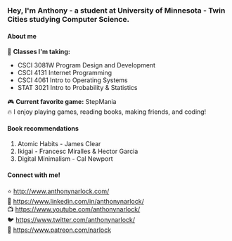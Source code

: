 ### Hey, I'm Anthony - a student at University of Minnesota - Twin Cities studying Computer Science.

#### About me
📓 <b>Classes I'm taking:</b>
   - CSCI 3081W Program Design and Development
   - CSCI 4131 Internet Programming
   - CSCI 4061 Intro to Operating Systems
   - STAT 3021 Intro to Probability & Statistics

🎮 <b>Current favorite game:</b> StepMania <br>
🔥 I enjoy playing games, reading books, making friends, and coding! <br>

#### Book recommendations
1. Atomic Habits - James Clear
2. Ikigai - Francesc Miralles & Hector Garcia
3. Digital Minimalism - Cal Newport

#### Connect with me!
⭐️ http://www.anthonynarlock.com/ <br>
📲 https://www.linkedin.com/in/anthonynarlock/ <br>
📺 https://www.youtube.com/anthonynarlock/ <br>
🐦 https://www.twitter.com/anthonynarlock/ <br>
🚀 https://www.patreon.com/narlock <br>
